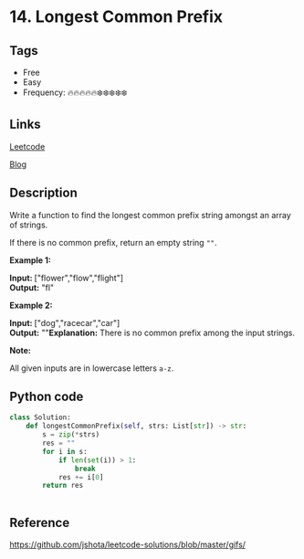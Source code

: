 # 14. Longest Common Prefix

## Tags

- Free
- Easy
- Frequency: :fire::fire::fire::fire::fire::snowflake::snowflake::snowflake::snowflake::snowflake:

## Links

[Leetcode](https://leetcode.com/problems/longest-common-prefix/description/)

[Blog](http://206.81.6.248:12306/leetcode/longest-common-prefix/description)

## Description

Write a function to find the longest common prefix string amongst an array of strings.

If there is no common prefix, return an empty string <code>""</code>.

<strong>Example 1:</strong>

<strong>Input: </strong>["flower","flow","flight"]  
<strong>Output:</strong> "fl"

<strong>Example 2:</strong>

<strong>Input: </strong>["dog","racecar","car"]  
<strong>Output:</strong> ""<strong>Explanation:</strong> There is no common prefix among the input strings.

<strong>Note:</strong>

All given inputs are in lowercase letters <code>a-z</code>.

## Python code

```python
class Solution:
    def longestCommonPrefix(self, strs: List[str]) -> str:
        s = zip(*strs)
        res = ""
        for i in s:
            if len(set(i)) > 1:
                break
            res += i[0]
        return res
            
```

## Reference

https://github.com/jshota/leetcode-solutions/blob/master/gifs/
